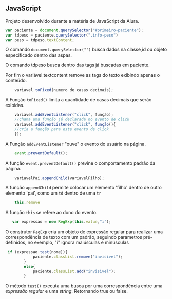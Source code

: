 ## JavaScript
Projeto desenvolvido durante a matéria de JavaScript da Alura.

~~~javascript
var paciente = document.querySelector("#primeiro-paciente");
var tdpeso = paciente.querySelector(".info-peso")
var peso = tdpeso.textContent;
~~~
O comando <code>document.querySelector("")</code> busca dados na classe,id ou objeto especificado dentro das aspas.

O comando tdpeso busca dentro das tags já buscadas em paciente.

Por fim o variável.textcontent remove as tags do texto exibindo apenas o conteúdo.

~~~javascript
    variavel.toFixed(numero de casas decimais);
~~~
A Função <code>toFixed()</code> limita a quantidade de casas decimais que serão exibidas.

~~~javascript
    variavel.addEventListener("click", função);
    //chama uma função já declarada no evento de click
    variavel.addEventListener("click", função(){
    //cria a função para este evento de click
    });
~~~
A Função <code>addEventListener</code> "ouve" o evento do usuário na página.

~~~javascript
    event.preventDefault();
~~~
A função <code>event.preventDefault()</code> previne o comportamento padrão da página.

~~~javascript
    variavelPai.appendChild(variavelFilho);
~~~
A função <code>appendChild</code> permite colocar um elemento 'filho'  dentro de outro elemento 'pai', como um <code>td</code> dentro de uma <code>tr</code>

~~~javascript
    this.remove
~~~
A função <code>this</code> se refere ao dono do evento.

~~~javascript
   var expressao = new RegExp(this.value,"i");
~~~
O construtor <code>RegExp</code> cria um objeto de expressão regular para realizar uma correspondência de texto com um padrão, seguindo parametros pré-definidos, no exemplo, "i" ignora maiúsculas e minúsculas

~~~javascript
 if (expressao.test(nome)){
            paciente.classList.remove("invisivel");
        }
        else{
            paciente.classList.add("invisivel");
        }
~~~
O método <code>test()</code> executa uma busca por uma correspondência entre  uma *expressão regular* e uma *string*. Retornando true ou false.